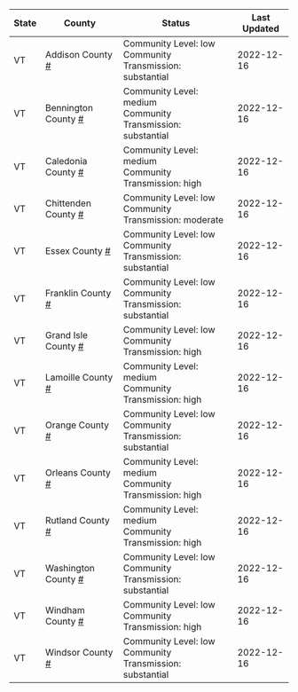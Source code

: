 State | County | Status | Last Updated
--- | --- | --- | --- 
VT | Addison County <a href="#addison_county">#</a> | <a name="addison_county"></a>Community Level: low<br/>Community Transmission: substantial | 2022-12-16
VT | Bennington County <a href="#bennington_county">#</a> | <a name="bennington_county"></a>Community Level: medium<br/>Community Transmission: substantial | 2022-12-16
VT | Caledonia County <a href="#caledonia_county">#</a> | <a name="caledonia_county"></a>Community Level: medium<br/>Community Transmission: high | 2022-12-16
VT | Chittenden County <a href="#chittenden_county">#</a> | <a name="chittenden_county"></a>Community Level: low<br/>Community Transmission: moderate | 2022-12-16
VT | Essex County <a href="#essex_county">#</a> | <a name="essex_county"></a>Community Level: low<br/>Community Transmission: substantial | 2022-12-16
VT | Franklin County <a href="#franklin_county">#</a> | <a name="franklin_county"></a>Community Level: low<br/>Community Transmission: substantial | 2022-12-16
VT | Grand Isle County <a href="#grand_isle_county">#</a> | <a name="grand_isle_county"></a>Community Level: low<br/>Community Transmission: high | 2022-12-16
VT | Lamoille County <a href="#lamoille_county">#</a> | <a name="lamoille_county"></a>Community Level: medium<br/>Community Transmission: high | 2022-12-16
VT | Orange County <a href="#orange_county">#</a> | <a name="orange_county"></a>Community Level: low<br/>Community Transmission: substantial | 2022-12-16
VT | Orleans County <a href="#orleans_county">#</a> | <a name="orleans_county"></a>Community Level: medium<br/>Community Transmission: high | 2022-12-16
VT | Rutland County <a href="#rutland_county">#</a> | <a name="rutland_county"></a>Community Level: medium<br/>Community Transmission: high | 2022-12-16
VT | Washington County <a href="#washington_county">#</a> | <a name="washington_county"></a>Community Level: low<br/>Community Transmission: substantial | 2022-12-16
VT | Windham County <a href="#windham_county">#</a> | <a name="windham_county"></a>Community Level: low<br/>Community Transmission: high | 2022-12-16
VT | Windsor County <a href="#windsor_county">#</a> | <a name="windsor_county"></a>Community Level: low<br/>Community Transmission: substantial | 2022-12-16
